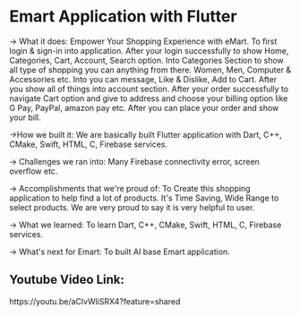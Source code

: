 <h1>Emart Application with Flutter</h1>

-> What it does: Empower Your Shopping Experience with eMart. To first login &  sign-in into application. After your login successfully to show Home, Categories, Cart, Account, Search option.  Into Categories Section to show all type of shopping you can anything from there. Women, Men, Computer & Accessories etc. Into you can message, Like & Dislike, Add to Cart. After you show all of things into account section. After your order successfully to navigate Cart option and give to address and choose your billing option like G Pay, PayPal, amazon pay etc. After you can place your order and show your bill.  

->How we built it: We are basically built Flutter application  with Dart, C++, CMake, Swift, HTML, C, Firebase services.

-> Challenges we ran into: Many Firebase connectivity error, screen overflow etc.

-> Accomplishments that we're proud of: To Create this shopping application to help find a lot of 
products. It's Time Saving, Wide Range to select products. We are very proud to say it is very helpful to user.

-> What we learned: To learn Dart, C++, CMake, Swift, HTML, C, Firebase services.

-> What's next for Emart: To built AI base Emart application.

<h2>Youtube Video Link:</h2>
https://youtu.be/aClvWliSRX4?feature=shared
